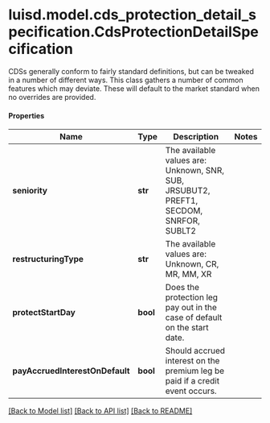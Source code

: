 # luisd.model.cds_protection_detail_specification.CdsProtectionDetailSpecification

CDSs generally conform to fairly standard definitions, but can be tweaked in a number of different ways.  This class gathers a number of common features which may deviate. These will default to the market standard when  no overrides are provided.

#### Properties
Name | Type | Description | Notes
------------ | ------------- | ------------- | -------------
**seniority** | **str** | The available values are: Unknown, SNR, SUB, JRSUBUT2, PREFT1, SECDOM, SNRFOR, SUBLT2 | 
**restructuringType** | **str** | The available values are: Unknown, CR, MR, MM, XR | 
**protectStartDay** | **bool** | Does the protection leg pay out in the case of default on the start date. | 
**payAccruedInterestOnDefault** | **bool** | Should accrued interest on the premium leg be paid if a credit event occurs. | 

[[Back to Model list]](../../README.md#documentation-for-models) [[Back to API list]](../../README.md#documentation-for-api-endpoints) [[Back to README]](../../README.md)

